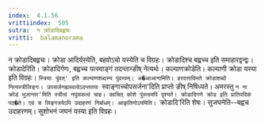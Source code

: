 ```yaml
---
index:  4.1.56
vrittiindex:  505
sutra:  न क्रोडादिबह्वचः
vritti:  balamanorama 
---
```


न क्रोडादिबह्वचः। क्रोडा आदिर्यस्येति, बहवोऽचो यस्येति च विग्रहः। क्रोडादिश्च बह्वच्च इति समाहारद्वन्द्वः। क्रोडादेरिति। क्रोडादिर्गणः, बह्वच्च यत्स्वाङ्गं तदन्तान्ङीष् नेत्यर्थः। कल्याणक्रोडेति। कल्याणी क्रोडा यस्या इति विग्रहः। `स्त्रियाः पुंवत्' इति कल्याणशब्दस्य पुंवत्त्वम्। अ�आआनामिति। हरदत्तादिमते क्रोडाशब्दो नित्यस्त्रीलिङ्गः। उपसर्जनह्यस्वत्वेऽदन्ततया `स्वाङ्गाच्चोपसर्जना'दिति प्राप्तो ङीष् निषिध्यते। अमरस्तु `न ना क्रोडं भुजान्तर'मिति स्त्रीत्वं नपुंसकत्वं चाह। क्वचित् कोशे पुंस्त्वमपि दृश्यते। क्रोडादिगणे क्रोड इति प्रातिपदिकं पठ�ते। एवं च लिङ्गत्रयेऽपि उदाहरणं निर्बाधम्। आकृतिणोऽयमिति। `क्रोडादि'रिति शेषः। सुजघनेति--बह्वच उदाहरणम्। सुशोभनं जघनं यस्या इति विग्रहः।


